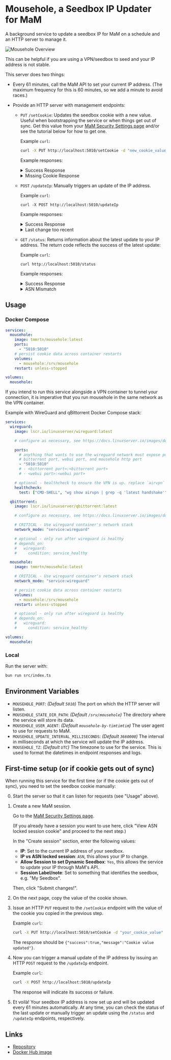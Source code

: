 # Mousehole, a Seedbox IP Updater for MaM

A background service to update a seedbox IP for MaM on a schedule and an HTTP
server to manage it.

![Mousehole Overview](https://raw.githubusercontent.com/t-mart/mousehole/master/docs/overview.png)

This can be helpful if you are using a VPN/seedbox to seed and your IP address
is not stable.

This server does two things:

- Every 61 minutes, call the MaM API to set your current IP address. (The
  maximum frequency for this is 60 minutes, so we add a minute to avoid races.)
- Provide an HTTP server with management endpoints:

  - `PUT` `/setCookie`: Updates the seedbox cookie with a new value. Useful when
    bootstrapping the service or when things get out of sync. Get this value
    from your
    [MaM Security Settings page](https://www.myanonamouse.net/preferences/index.php?view=security)
    and/or see the tutorial below for how to get one.

    Example `curl`:

    ```bash
    curl -X PUT http://localhost:5010/setCookie -d "new_cookie_value"
    ```

    Example responses:

    <details>

      <summary>Success Response</summary>

      ```json
      {
        "success": true,
        "message": "Cookie value updated"
      }
      ```

    </details>

    <details>

      <summary>Missing Cookie Response</summary>

      ```json
      {
        "success": false,
        "message": "Cookie value is required"
      }
      ```

    </details>

  - `POST` `/updateIp`: Manually triggers an update of the IP address.

    Example `curl`:

    ```
    curl -X POST http://localhost:5010/updateIp
    ```

    Example responses:
    
    <details>

      <summary>Success Response</summary>

      ```json
      {
        "success": true,
        "message": "IP updated successfully",
        "responseWithMetadata": {
          "response": {
            "Success": true,
            "msg": "Completed",
            "ip": "123.123.123.123",
            "ASN": 12345,
            "AS": "MegaCorp"
          },
          "metadata": {
            "request": {
              "datetime": "2025-06-14T09:19:46.311+00:00[UTC]",
              "timestampMilliseconds": 1749892786311,
              "cookieValue": "<redacted>"
            },
            "response": {
              "httpStatus": 429,
              "cookieValue": "<redacted>"
            }
          }
        }
      }
      ```

    </details>

    <details>

      <summary>Last change too recent</summary>

      ```json
      {
        "success": false,
        "message": "Failed to update IP",
        "responseWithMetadata": {
          "response": {
            "Success": false,
            "msg": "Last change too recent",
            "ip": "123.123.123.123",
            "ASN": 12345,
            "AS": "MegaCorp"
          },
          "metadata": {
            "request": {
              "datetime": "2025-06-14T09:19:46.311+00:00[UTC]",
              "timestampMilliseconds": 1749892786311,
              "cookieValue": "<redacted>"
            },
            "response": {
              "httpStatus": 429,
              "cookieValue": "<redacted>"
            }
          }
        }
      }
      ```

    </details>

  - `GET` `/status`: Returns information about the latest update to your IP
    address. The return code reflects the success of the latest update:

    Example `curl`:

    ```
    curl http://localhost:5010/status
    ```

    Example responses:

    <details>

      <summary>Success Response</summary>

      ```json
      {
        "success": true,
        "message": "Latest update was successful",
        "responseWithMetadata": {
          "response": {
            "Success": true,
            "msg": "Completed",
            "ip": "123.123.123.123",
            "ASN": 12345,
            "AS": "MegaCorp"
          },
          "metadata": {
            "request": {
              "datetime": "2025-06-14T09:19:46.311+00:00[UTC]",
              "timestampMilliseconds": 1749892786311,
              "cookieValue": "<redacted>"
            },
            "response": {
              "httpStatus": 429,
              "cookieValue": "<redacted>"
            }
          }
        },
        "nextAutoUpdate": {
          "datetime": "2025-06-14T10:19:46.311+00:00[UTC]",
          "timestampMilliseconds": 1749892786311
        }
      }
      ```

    </details>

    <details>

      <summary>ASN Mismatch</summary>

      ```json
      {
        "success": false,
        "message": "Failed to update IP",
        "responseWithMetadata": {
          "response": {
            "Success": false,
            "msg": "Invalid session - ASN mismatch",
            "ip": "123.123.123.123",
            "ASN": 12345,
            "AS": "MegaCorp"
          },
          "metadata": {
            "request": {
              "datetime": "2025-06-14T09:19:46.311+00:00[UTC]",
              "timestampMilliseconds": 1749892786311,
              "cookieValue": "<redacted>"
            },
            "response": {
              "httpStatus": 429,
              "cookieValue": "<redacted>"
            }
          }
        },
        "nextAutoUpdate": {
          "datetime": "2025-06-14T10:19:46.311+00:00[UTC]",
          "timestampMilliseconds": 1749892786311
        }
      }
      ```

    </details>    

## Usage

### Docker Compose

```yaml
services:
  mousehole:
    image: tmmrtn/mousehole:latest
    ports:
      - "5010:5010"
    # persist cookie data across container restarts
    volumes:
      - mousehole:/srv/mousehole
    restart: unless-stopped

volumes:
  mousehole:
```

If you intend to run this service alongside a VPN container to tunnel your
connection, it is imperative that you run mousehole in the same network as the
VPN container.

Example with WireGuard and qBittorrent Docker Compose stack:

```yaml
services:
  wireguard:
    image: lscr.io/linuxserver/wireguard:latest

    # configure as necessary, see https://docs.linuxserver.io/images/docker-wireguard

    ports:
      # anything that wants to use the wireguard network must expose ports here, such as
      # bittorrent port, webui port, and mousehole http port
      - "5010:5010"
      # - <bittorrent port>:<bittorrent port>
      # - <webui port>:<webui port>

    # optional - healthcheck to ensure the VPN is up. replace `airvpn` with your VPN interface name
    healthcheck:
      test: ["CMD-SHELL", "wg show airvpn | grep -q 'latest handshake'"]

  qbittorrent:
    image: lscr.io/linuxserver/qbittorrent:latest

    # configure as necessary, see https://docs.linuxserver.io/images/docker-qbittorrent

    # CRITICAL - Use wireguard container's network stack
    network_mode: "service:wireguard"

    # optional - only run after wireguard is healthy
    # depends_on:
    #   wireguard:
    #     condition: service_healthy

  mousehole:
    image: tmmrtn/mousehole:latest

    # CRITICAL - Use wireguard container's network stack
    network_mode: "service:wireguard"

    # persist cookie data across container restarts
    volumes:
      - mousehole:/srv/mousehole
    restart: unless-stopped

    # optional - only run after wireguard is healthy
    # depends_on:
    #   wireguard:
    #     condition: service_healthy

volumes:
  mousehole:
```

### Local

Run the server with:

```bash
bun run src/index.ts
```

## Environment Variables

- `MOUSEHOLE_PORT`: _(Default `5010`)_ The port on which the HTTP server will
  listen.
- `MOUSEHOLE_STATE_DIR_PATH`: _(Default `/srv/mousehole`)_ The directory where
  the service will store its data.
- `MOUSEHOLE_USER_AGENT`: _(Default `mousehole-by-timtimtim`)_ The user agent to
  use for requests to MaM.
- `MOUSEHOLE_UPDATE_INTERVAL_MILLISECONDS`: _(Default `3660000`)_ The interval
  in milliseconds at which the service will update the IP address.
- `MOUSEHOLE_TZ`: _(Default `UTC`)_ The timezone to use for the service. This is
  used to format the datetimes in endpoint responses and logs.

## First-time setup (or if cookie gets out of sync)

When running this service for the first time (or if the cookie gets out of
sync), you need to set the seedbox cookie manually:

0. Start the server so that it can listen for requests (see "Usage" above).

1. Create a new MaM session.

   Go to the
   [MaM Security Settings page](https://www.myanonamouse.net/preferences/index.php?view=security).

   (If you already have a session you want to use here, click "View ASN locked
   session cookie" and proceed to the next step.)

   In the "Create session" section, enter the following values:

   - **IP**: Set to the current IP address of your seedbox.
   - **IP vs ASN locked session**: `ASN`, this allows your IP to change.
   - **Allow Session to set Dynamic Seedbox**: `Yes`, this allows the service to
     update your IP through MaM's API.
   - **Session Label/note**: Set to something that identifies the seedbox, e.g.
     "My Seedbox".

   Then, click "Submit changes!".

2. On the next page, copy the value of the cookie shown.

3. Issue an HTTP `PUT` request to the `/setCookie` endpoint with the value of
   the cookie you copied in the previous step.

   Example `curl`:

   ```bash
   curl -X PUT http://localhost:5010/setCookie -d "your_cookie_value"
   ```

   The response should be `{"success":true,"message":"Cookie value updated"}`.

4. Now you can trigger a manual update of the IP address by issuing an HTTP
   `POST` request to the `/updateIp` endpoint.

   Example `curl`:

   ```bash
   curl -X POST http://localhost:5010/updateIp
   ```

   The response will indicate its success or failure.

5. Et voilà! Your seedbox IP address is now set up and will be updated every 61
   minutes automatically. At any time, you can check the status of the last
   update or manually trigger an update using the `/status` and `/updateIp`
   endpoints, respectively.

## Links

- [Repository](https://github.com/t-mart/mousehole)
- [Docker Hub image](https://hub.docker.com/r/tmmrtn/mousehole)
